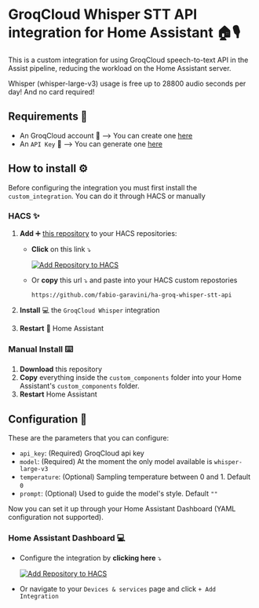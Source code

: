 # GroqCloud Whisper STT API integration for Home Assistant 🏠🎙️

This is a custom integration for using GroqCloud speech-to-text API in the Assist pipeline, reducing the workload on the Home Assistant server.

Whisper (whisper-large-v3) usage is free up to 28800 audio seconds per day! And no card required!

## Requirements 📖

- An GroqCloud account 👤  --> You can create one [here](https://console.groq.com/login)
- An `API Key` 🔑 --> You can generate one [here](https://console.groq.com/keys)

## How to install ⚙️

Before configuring the integration you must first install the `custom_integration`. You can do it through HACS or manually

### HACS ✨

1. **Add** ➕ [this repository](https://my.home-assistant.io/redirect/hacs_repository/?owner=fabio-garavini&repository=ha-groq-whisper-stt-api&category=integration) to your HACS repositories:

    - **Click** on this link ⤵️

      [![Add Repository to HACS](https://my.home-assistant.io/badges/hacs_repository.svg)](https://my.home-assistant.io/redirect/hacs_repository/?owner=fabio-garavini&repository=ha-groq-whisper-stt-api&category=integration)

    - Or **copy** this url ⤵️ and paste into your HACS custom repostories

      ```url
      https://github.com/fabio-garavini/ha-groq-whisper-stt-api
      ```

2. **Install** 💻 the `GroqCloud Whisper` integration
3. **Restart** 🔁 Home Assistant

### Manual Install ⌨️

1. **Download** this repository
2. **Copy** everything inside the `custom_components` folder into your Home Assistant's `custom_components` folder.
3. **Restart** Home Assistant

## Configuration 🔧

These are the parameters that you can configure:

- `api_key`: (Required) GroqCloud api key
- `model`: (Required) At the moment the only model available is `whisper-large-v3`
- `temperature`: (Optional) Sampling temperature between 0 and 1. Default `0`
- `prompt`: (Optional) Used to guide the model's style. Default `""`

Now you can set it up through your Home Assistant Dashboard (YAML configuration not supported).

### Home Assistant Dashboard 💻

- Configure the integration by **clicking here** ⤵️

  [![Add Repository to HACS](https://my.home-assistant.io/badges/config_flow_start.svg)](https://my.home-assistant.io/redirect/config_flow_start/?domain=groqcloud_whisper)

- Or navigate to your `Devices & services` page and click `+ Add Integration`
